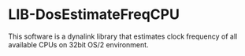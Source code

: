 LIB-DosEstimateFreqCPU
======================

This software is a dynalink library that estimates clock frequency of all available CPUs on 32bit OS/2 environment.
